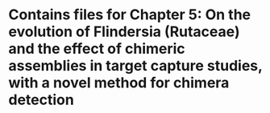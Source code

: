 # Contains files for Chapter 5: On the evolution of Flindersia (Rutaceae) and the effect of chimeric assemblies in target capture studies, with a novel method for chimera detection





